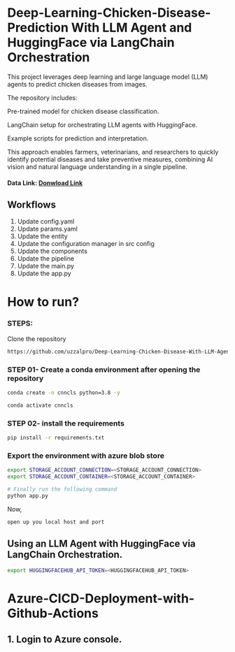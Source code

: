 
# Deep-Learning-Chicken-Disease-Prediction With LLM Agent and HuggingFace via LangChain Orchestration

This project leverages deep learning and large language model (LLM) agents to predict chicken diseases from images.

The repository includes:

Pre-trained model for chicken disease classification.

LangChain setup for orchestrating LLM agents with HuggingFace.

Example scripts for prediction and interpretation.

This approach enables farmers, veterinarians, and researchers to quickly identify potential diseases and take preventive measures, combining AI vision and natural language understanding in a single pipeline.


#### Data Link: [Donwload Link](https://drive.google.com/file/d/1pV0DAdyjzsjk0HL7f8_5qiS_mVyjYk25/view?usp=sharing)

## Workflows

1. Update config.yaml
3. Update params.yaml
4. Update the entity
5. Update the configuration manager in src config
6. Update the components
7. Update the pipeline 
8. Update the main.py
9. Update the app.py




# How to run?
### STEPS:

Clone the repository

```bash
https://github.com/uzzalpro/Deep-Learning-Chicken-Disease-With-LLM-Agent-and-HuggingFace-via-LangChain-Orchestration.git
```
### STEP 01- Create a conda environment after opening the repository

```bash
conda create -n cnncls python=3.8 -y
```

```bash
conda activate cnncls
```


### STEP 02- install the requirements
```bash
pip install -r requirements.txt
```


### Export the environment with azure blob store
```bash
export STORAGE_ACCOUNT_CONNECTION=<STORAGE_ACCOUNT_CONNECTION>
export STORAGE_ACCOUNT_CONTAINER=<STORAGE_ACCOUNT_CONTAINER>

```


```bash
# Finally run the following command
python app.py
```

Now,
```bash
open up you local host and port
```

## Using an LLM Agent with HuggingFace via LangChain Orchestration.
```bash
export HUGGINGFACEHUB_API_TOKEN=<HUGGINGFACEHUB_API_TOKEN>
```


# Azure-CICD-Deployment-with-Github-Actions

## 1. Login to Azure console.

